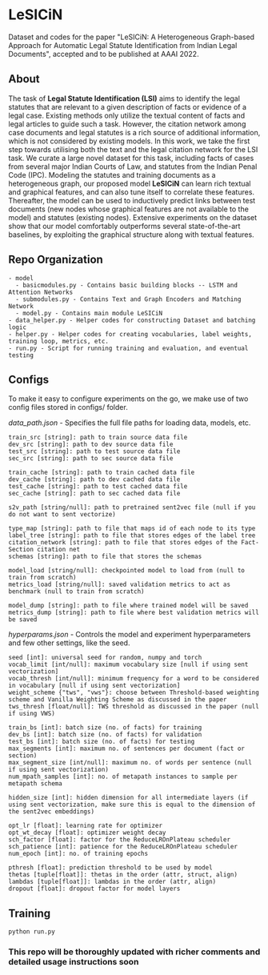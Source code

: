 # LeSICiN
Dataset and codes for the paper "LeSICiN: A Heterogeneous Graph-based Approach for Automatic Legal Statute Identification from Indian Legal Documents", accepted and to be published at AAAI 2022.

## About
The task of **Legal Statute Identification (LSI)** aims to identify the legal statutes that are relevant to a given description of facts or evidence of a legal case.
Existing methods only utilize the textual content of facts and legal articles to guide such a task. However, the citation network among case documents and legal statutes is a rich source of additional information, which is not considered by existing models. 
In this work, we take the first step towards utilising both the text and the legal citation network for the LSI task.
We curate a large novel dataset for this task, including facts of cases from several major Indian Courts of Law, and statutes from the Indian Penal Code (IPC). 
Modeling the statutes and training documents as a heterogeneous graph, our proposed model **LeSICiN** can learn rich textual and graphical features, and can also tune itself to correlate these features. 
Thereafter, the model can be used to inductively predict links between test documents (new nodes whose graphical features are not available to the model) and statutes (existing nodes). 
Extensive experiments on the dataset show that our model comfortably outperforms several state-of-the-art baselines, by exploiting the graphical structure along with textual features.

## Repo Organization
```
- model
  - basicmodules.py - Contains basic building blocks -- LSTM and Attention Networks
  - submodules.py - Contains Text and Graph Encoders and Matching Network 
  - model.py - Contains main module LeSICiN
- data_helper.py - Helper codes for constructing Dataset and batching logic
- helper.py - Helper codes for creating vocabularies, label weights, training loop, metrics, etc.
- run.py - Script for running training and evaluation, and eventual testing
```

## Configs
To make it easy to configure experiments on the go, we make use of two config files stored in configs/ folder.

*data_path.json* - Specifies the full file paths for loading data, models, etc.
```
train_src [string]: path to train source data file
dev_src [string]: path to dev source data file
test_src [string]: path to test source data file
sec_src [string]: path to sec source data file

train_cache [string]: path to train cached data file
dev_cache [string]: path to dev cached data file
test_cache [string]: path to test cached data file
sec_cache [string]: path to sec cached data file

s2v_path [string/null]: path to pretrained sent2vec file (null if you do not want to sent vectorize)

type_map [string]: path to file that maps id of each node to its type
label_tree [string]: path to file that stores edges of the label tree
citation_network [string]: path to file that stores edges of the Fact-Section citation net
schemas [string]: path to file that stores the schemas

model_load [string/null]: checkpointed model to load from (null to train from scratch)
metrics_load [string/null]: saved validation metrics to act as benchmark (null to train from scratch)

model_dump [string]: path to file where trained model will be saved
metrics_dump [string]: path to file where best validation metrics will be saved
```

*hyperparams.json* - Controls the model and experiment hyperparameters and few other settings, like the seed.
```
seed [int]: universal seed for random, numpy and torch
vocab_limit [int/null]: maximum vocabulary size [null if using sent vectorization]
vocab_thresh [int/null]: minimum frequency for a word to be considered in vocabulary [null if using sent vectorization]
weight_scheme {"tws", "vws"}: choose between Threshold-based weighting scheme and Vanilla Weighting Scheme as discussed in the paper
tws_thresh [float/null]: TWS threshold as discussed in the paper (null if using VWS)

train_bs [int]: batch size (no. of facts) for training
dev_bs [int]: batch size (no. of facts) for validation
test_bs [int]: batch size (no. of facts) for testing
max_segments [int]: maximum no. of sentences per document (fact or section)
max_segment_size [int/null]: maximum no. of words per sentence (null if using sent vectorization)
num_mpath_samples [int]: no. of metapath instances to sample per metapath schema

hidden_size [int]: hidden dimension for all intermediate layers (if using sent vectorization, make sure this is equal to the dimension of the sent2vec embeddings)

opt_lr [float]: learning rate for optimizer
opt_wt_decay [float]: optimizer weight decay
sch_factor [float]: factor for the ReduceLROnPlateau scheduler
sch_patience [int]: patience for the ReduceLROnPlateau scheduler
num_epoch [int]: no. of training epochs

pthresh [float]: prediction threshold to be used by model
thetas [tuple[float]]: thetas in the order (attr, struct, align)
lambdas [tuple[float]]: lambdas in the order (attr, align)
dropout [float]: dropout factor for model layers
```

## Training
```
python run.py
```
### This repo will be thoroughly updated with richer comments and detailed usage instructions soon ###
